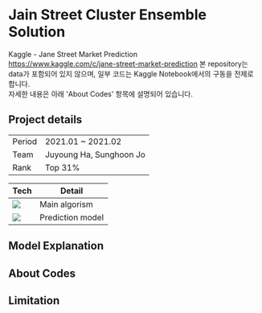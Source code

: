 <h1>Jain Street Cluster Ensemble Solution</h1>

Kaggle - Jane Street Market Prediction    
https://www.kaggle.com/c/jane-street-market-prediction 
본 repository는 data가 포함되어 있지 않으며, 일부 코드는 Kaggle Notebook에서의 구동을 전제로 합니다.   
자세한 내용은 아래 'About Codes' 항목에 설명되어 있습니다.

<h2>Project details</h2>

|||
|---|---|
|Period|2021.01 ~ 2021.02|
|Team|Juyoung Ha, Sunghoon Jo|
|Rank|Top 31%|

|Tech|Detail|
|---|---|
|<img src="https://img.shields.io/badge/Python-3776AB?style=flat-square&logo=Python&logoColor=white"/>|Main algorism|
|<img src="https://img.shields.io/badge/Tensorflow-FF6F00?style=flat-square&logo=Tensorflow&logoColor=white"/>|Prediction model|

<h2>Model Explanation</h2>

<h2>About Codes</h2>

<h2>Limitation</h2>